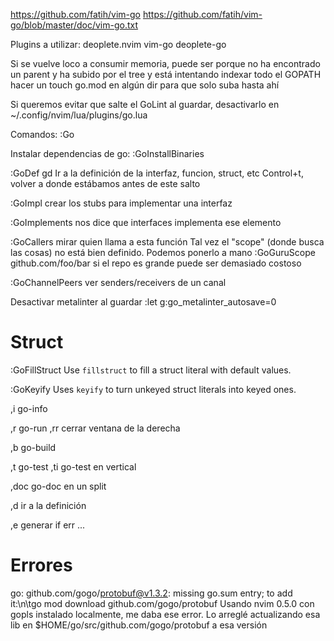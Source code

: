 https://github.com/fatih/vim-go
https://github.com/fatih/vim-go/blob/master/doc/vim-go.txt

Plugins a utilizar:
deoplete.nvim
vim-go
deoplete-go

Si se vuelve loco a consumir memoria, puede ser porque no ha encontrado un parent y ha subido por el tree y está intentando indexar todo el GOPATH
hacer un touch go.mod en algún dir para que solo suba hasta ahí

Si queremos evitar que salte el GoLint al guardar, desactivarlo en
~/.config/nvim/lua/plugins/go.lua


Comandos:
:Go<TAB>


Instalar dependencias de go:
:GoInstallBinaries


:GoDef
gd
Ir a la definición de la interfaz, funcion, struct, etc
Control+t, volver a donde estábamos antes de este salto


:GoImpl
crear los stubs para implementar una interfaz

:GoImplements
nos dice que interfaces implementa ese elemento

:GoCallers
mirar quien llama a esta función
Tal vez el "scope" (donde busca las cosas) no está bien definido. Podemos ponerlo a mano
:GoGuruScope github.com/foo/bar
si el repo es grande puede ser demasiado costoso

:GoChannelPeers
ver senders/receivers de un canal


Desactivar metalinter al guardar
:let g:go_metalinter_autosave=0


# Struct
:GoFillStruct
    Use `fillstruct` to fill a struct literal with default values.

:GoKeyify
    Uses `keyify` to turn unkeyed struct literals into keyed ones.

,i go-info

,r go-run
,rr cerrar ventana de la derecha

,b go-build

,t go-test
,ti go-test en vertical

,doc go-doc en un split

,d ir a la definición

,e generar if err ...


# Errores
go: github.com/gogo/protobuf@v1.3.2: missing go.sum entry; to add it:\n\tgo mod download github.com/gogo/protobuf
Usando nvim 0.5.0 con gopls instalado localmente, me daba ese error.
Lo arreglé actualizando esa lib en $HOME/go/src/github.com/gogo/protobuf a esa versión

